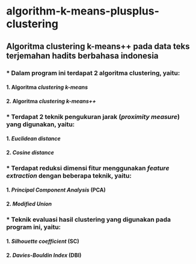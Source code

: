 # algorithm-k-means-plusplus-clustering

## Algoritma clustering k-means++ pada data teks terjemahan hadits berbahasa indonesia

### * Dalam program ini terdapat 2 algoritma clustering, yaitu:
#### 1. Algoritma _clustering k-means_
#### 2. Algoritma _clustering k-means++_ 

### * Terdapat 2 teknik pengukuran jarak (_proximity measure_) yang digunakan, yaitu:
#### 1. _Euclidean distance_
#### 2. _Cosine distance_

### * Terdapat reduksi dimensi fitur menggunakan _feature extraction_ dengan beberapa teknik, yaitu:
#### 1. _Principal Component Analysis_ (PCA)
#### 2. _Modified Union_

### * Teknik evaluasi hasil clustering yang digunakan pada program ini, yaitu:
#### 1. _Silhouette coefficient_ (SC)
#### 2. _Davies-Bouldin Index_ (DBI)
